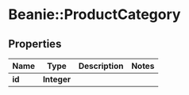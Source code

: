 # Beanie::ProductCategory

## Properties
Name | Type | Description | Notes
------------ | ------------- | ------------- | -------------
**id** | **Integer** |  | 


